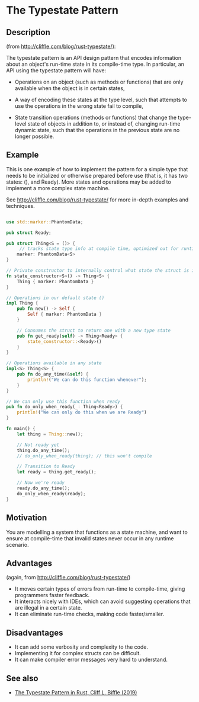 # The Typestate Pattern

## Description

(from http://cliffle.com/blog/rust-typestate/):

The typestate pattern is an API design pattern that encodes information about an object's run-time state in its compile-time type. In particular, an API using the typestate pattern will have:

* Operations on an object (such as methods or functions) that are only available when the object is in certain states,

* A way of encoding these states at the type level, such that attempts to use the operations in the wrong state fail to compile,

* State transition operations (methods or functions) that change the type-level state of objects in addition to, or instead of, changing run-time dynamic state, such that the operations in the previous state are no longer possible.

## Example

This is one example of how to implement the pattern for a simple type that needs to be initialized or otherwise prepared before use 
(that is, it has two states: (), and Ready). More states and operations may be added to implement a more complex state machine.

See http://cliffle.com/blog/rust-typestate/ for more in-depth examples and techniques.

```rust

use std::marker::PhantomData;

pub struct Ready;

pub struct Thing<S = ()> {
     // tracks state type info at compile time, optimized out for runtime.
    marker: PhantomData<S>
}

// Private constructor to internally control what state the struct is in.
fn state_constructor<S>() -> Thing<S> {
    Thing { marker: PhantomData }
}

// Operations in our default state ()
impl Thing {
    pub fn new() -> Self {
        Self { marker: PhantomData }
    }

    // Consumes the struct to return one with a new type state
    pub fn get_ready(self) -> Thing<Ready> {
        state_constructor::<Ready>()
    }
}

// Operations available in any state
impl<S> Thing<S> {
    pub fn do_any_time(&self) {
        println!("We can do this function whenever");
    }
}

// We can only use this function when ready
pub fn do_only_when_ready(_: Thing<Ready>) {
    println!("We can only do this when we are Ready")
}

fn main() {
    let thing = Thing::new();

    // Not ready yet
    thing.do_any_time();
    // do_only_when_ready(thing); // this won't compile

    // Transition to Ready
    let ready = thing.get_ready();

    // Now we're ready
    ready.do_any_time();
    do_only_when_ready(ready);
}
```


## Motivation

You are modelling a system that functions as a state machine, and want to ensure at compile-time that invalid states never occur in any runtime scenario.

## Advantages

(again, from http://cliffle.com/blog/rust-typestate/)

* It moves certain types of errors from run-time to compile-time, giving programmers faster feedback.
* It interacts nicely with IDEs, which can avoid suggesting operations that are illegal in a certain state.
* It can eliminate run-time checks, making code faster/smaller.

## Disadvantages

* It can add some verbosity and complexity to the code.
* Implementing it for complex structs can be difficult.
* It can make compiler error messages very hard to understand.

## See also

  - [The Typestate Pattern in Rust, Cliff L. Biffle (2019)](https://web.archive.org/web/20210103081241/https://cliffle.com/blog/rust-typestate/) 
